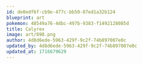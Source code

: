 ```yaml
---
id: de0edf6f-cb9e-477c-bb50-07ed1a32b124
blueprint: art
pokemon: 48549a76-4dbc-497b-9383-f1492128085d
title: Calyrex
image: art/898.png
author: 4d8d6ede-5963-429f-9c2f-74b897007e0c
updated_by: 4d8d6ede-5963-429f-9c2f-74b897007e0c
updated_at: 1716679629
---
```

